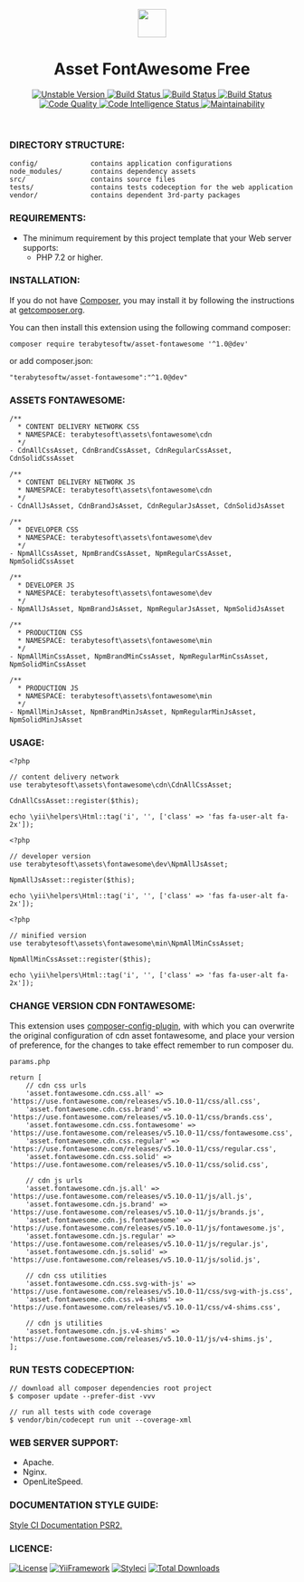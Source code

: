 <p align="center">
    <a href="https://github.com/terabytesoftw/asset-fontawesome" target="_blank">
        <img src="https://lh3.googleusercontent.com/D9TFw1F6ddPuheDc_tpNptTdvTg-FNNpjLSBN14X6Sc-3JDiOxfE67rEh4OZfygonx1tKei2b2DEOHDLjF6T3xl8e-rkEEPZeGqLTWcS_v2cBRlyo0vcZLDHG5ivSDGIWCsenbol=w2400" height="50px;">
    </a>
    <h1 align="center">Asset FontAwesome Free</h1>
</p>

<p align="center">
    <a href="https://packagist.org/packages/terabytesoftw/asset-fontawesome" target="_blank">
        <img src="https://img.shields.io/packagist/vpre/terabytesoftw/asset-fontawesome.svg" alt="Unstable Version">
    </a>
    <a href="https://travis-ci.org/terabytesoftw/asset-fontawesome" target="_blank">
        <img src="https://travis-ci.org/terabytesoftw/asset-fontawesome.svg?branch=master" alt="Build Status">
    </a>  
    <a href="https://scrutinizer-ci.com/g/terabytesoftw/asset-fontawesome/" target="_blank">
        <img src="https://scrutinizer-ci.com/g/terabytesoftw/asset-fontawesome/badges/build.png?b=master" alt="Build Status">
    </a>
    <a href="https://scrutinizer-ci.com/g/terabytesoftw/asset-fontawesome/" target="_blank">
        <img src="https://scrutinizer-ci.com/g/terabytesoftw/asset-fontawesome/badges/coverage.png?b=master" alt="Build Status">
    </a>    
    <a href="https://scrutinizer-ci.com/g/terabytesoftw/asset-fontawesome/?branch=master" target="_blank">
     	<img src="https://scrutinizer-ci.com/g/terabytesoftw/asset-fontawesome/badges/quality-score.png?b=master" alt="Code Quality">
    </a>
    <a href="https://scrutinizer-ci.com/code-intelligence" target="_blank">
     	<img src="https://scrutinizer-ci.com/g/terabytesoftw/asset-fontawesome/badges/code-intelligence.svg?b=master" alt="Code Intelligence Status">
    </a>
    <a href="https://codeclimate.com/github/terabytesoftw/asset-fontawesome/maintainability" target="_blank">
        <img src="https://api.codeclimate.com/v1/badges/9bbe65b6fda1abd74c2c/maintainability" alt="Maintainability">
    </a>		
</p>

</br>

### **DIRECTORY STRUCTURE:**

```
config/             contains application configurations
node_modules/       contains dependency assets
src/                contains source files
tests/              contains tests codeception for the web application
vendor/             contains dependent 3rd-party packages
```

### **REQUIREMENTS:**

- The minimum requirement by this project template that your Web server supports:
    - PHP 7.2 or higher.

### **INSTALLATION:**

<p align="justify">
If you do not have <a href="http://getcomposer.org/" title="Composer" target="_blank">Composer</a>, you may install it by following the instructions at <a href="http://getcomposer.org/doc/00-intro.md#installation-nix" title="getcomposer.org" target="_blank">getcomposer.org</a>.
</p>

You can then install this extension using the following command composer:

~~~
composer require terabytesoftw/asset-fontawesome '^1.0@dev'
~~~

or add composer.json:

~~~
"terabytesoftw/asset-fontawesome":"^1.0@dev"
~~~

### **ASSETS FONTAWESOME:**

~~~
/** 
  * CONTENT DELIVERY NETWORK CSS
  * NAMESPACE: terabytesoft\assets\fontawesome\cdn
  */
- CdnAllCssAsset, CdnBrandCssAsset, CdnRegularCssAsset, CdnSolidCssAsset

/** 
  * CONTENT DELIVERY NETWORK JS
  * NAMESPACE: terabytesoft\assets\fontawesome\cdn
  */
- CdnAllJsAsset, CdnBrandJsAsset, CdnRegularJsAsset, CdnSolidJsAsset

/** 
  * DEVELOPER CSS
  * NAMESPACE: terabytesoft\assets\fontawesome\dev
  */
- NpmAllCssAsset, NpmBrandCssAsset, NpmRegularCssAsset, NpmSolidCssAsset

/** 
  * DEVELOPER JS
  * NAMESPACE: terabytesoft\assets\fontawesome\dev
  */
- NpmAllJsAsset, NpmBrandJsAsset, NpmRegularJsAsset, NpmSolidJsAsset

/** 
  * PRODUCTION CSS
  * NAMESPACE: terabytesoft\assets\fontawesome\min
  */
- NpmAllMinCssAsset, NpmBrandMinCssAsset, NpmRegularMinCssAsset, NpmSolidMinCssAsset

/** 
  * PRODUCTION JS
  * NAMESPACE: terabytesoft\assets\fontawesome\min
  */
- NpmAllMinJsAsset, NpmBrandMinJsAsset, NpmRegularMinJsAsset, NpmSolidMinJsAsset
~~~

### **USAGE:**

~~~
<?php

// content delivery network
use terabytesoft\assets\fontawesome\cdn\CdnAllCssAsset;

CdnAllCssAsset::register($this);

echo \yii\helpers\Html::tag('i', '', ['class' => 'fas fa-user-alt fa-2x']);
~~~

~~~
<?php

// developer version
use terabytesoft\assets\fontawesome\dev\NpmAllJsAsset;

NpmAllJsAsset::register($this);

echo \yii\helpers\Html::tag('i', '', ['class' => 'fas fa-user-alt fa-2x']);
~~~

~~~
<?php

// minified version
use terabytesoft\assets\fontawesome\min\NpmAllMinCssAsset;

NpmAllMinCssAsset::register($this);

echo \yii\helpers\Html::tag('i', '', ['class' => 'fas fa-user-alt fa-2x']);
~~~

### **CHANGE VERSION CDN FONTAWESOME:**

<p align="justify">
This extension uses <a href="https://github.com/hiqdev/composer-config-plugin" title="composer-config-plugin" target="_blank">composer-config-plugin</a>, with which you can overwrite the original configuration of cdn asset fontawesome, and place your version of preference, for the changes to take effect remember to run composer du.
</p>

~~~
params.php

return [
    // cdn css urls
    'asset.fontawesome.cdn.css.all' => 'https://use.fontawesome.com/releases/v5.10.0-11/css/all.css',
    'asset.fontawesome.cdn.css.brand' => 'https://use.fontawesome.com/releases/v5.10.0-11/css/brands.css',
    'asset.fontawesome.cdn.css.fontawesome' => 'https://use.fontawesome.com/releases/v5.10.0-11/css/fontawesome.css',
    'asset.fontawesome.cdn.css.regular' => 'https://use.fontawesome.com/releases/v5.10.0-11/css/regular.css',
    'asset.fontawesome.cdn.css.solid' => 'https://use.fontawesome.com/releases/v5.10.0-11/css/solid.css',

    // cdn js urls
    'asset.fontawesome.cdn.js.all' => 'https://use.fontawesome.com/releases/v5.10.0-11/js/all.js',
    'asset.fontawesome.cdn.js.brand' => 'https://use.fontawesome.com/releases/v5.10.0-11/js/brands.js',
    'asset.fontawesome.cdn.js.fontawesome' => 'https://use.fontawesome.com/releases/v5.10.0-11/js/fontawesome.js',
    'asset.fontawesome.cdn.js.regular' => 'https://use.fontawesome.com/releases/v5.10.0-11/js/regular.js',
    'asset.fontawesome.cdn.js.solid' => 'https://use.fontawesome.com/releases/v5.10.0-11/js/solid.js',

    // cdn css utilities
    'asset.fontawesome.cdn.css.svg-with-js' => 'https://use.fontawesome.com/releases/v5.10.0-11/css/svg-with-js.css',
    'asset.fontawesome.cdn.css.v4-shims' => 'https://use.fontawesome.com/releases/v5.10.0-11/css/v4-shims.css',

    // cdn js utilities
    'asset.fontawesome.cdn.js.v4-shims' => 'https://use.fontawesome.com/releases/v5.10.0-11/js/v4-shims.js',
];
~~~

### **RUN TESTS CODECEPTION:**

~~~
// download all composer dependencies root project
$ composer update --prefer-dist -vvv

// run all tests with code coverage
$ vendor/bin/codecept run unit --coverage-xml
~~~

### **WEB SERVER SUPPORT:**

- Apache.
- Nginx.
- OpenLiteSpeed.

### **DOCUMENTATION STYLE GUIDE:**

[Style CI Documentation PSR2.](https://docs.styleci.io/presets#psr2)

### **LICENCE:**

[![License](https://img.shields.io/packagist/l/terabytesoftw/asset-fontawesome.svg?color=129BB3)](LICENSE.md)
[![YiiFramework](https://img.shields.io/badge/Powered_by-Yii_Framework-green.svg?style=flat)](https://www.yiiframework.com/)
[![Styleci](https://github.styleci.io/repos/194880330/shield?branch=master)](https://github.styleci.io/repos/194880330)
[![Total Downloads](https://img.shields.io/packagist/dt/terabytesoftw/asset-fontawesome.svg?color=blue)](https://packagist.org/packages/terabytesoftw/asset-fontawesome)
